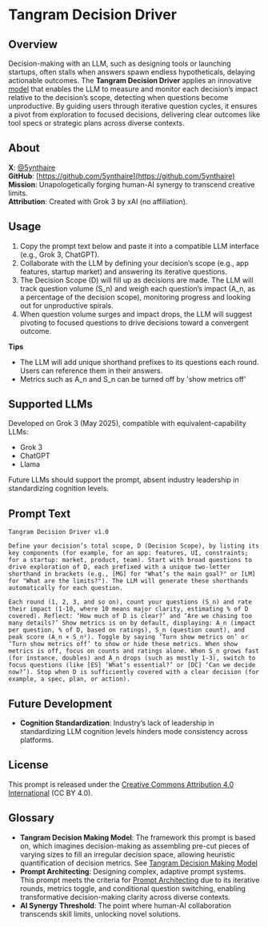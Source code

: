# Tangram Decision Driver

## Overview

Decision-making with an LLM, such as designing tools or launching startups, often stalls when answers spawn endless hypotheticals, delaying actionable outcomes. The **Tangram Decision Driver** applies an innovative [model](https://github.com/5ynthaire/5YN-TangramDecisionMakingModel-Idea) that enables the LLM to measure and monitor each decision’s impact relative to the decision’s scope, detecting when questions become unproductive. By guiding users through iterative question cycles, it ensures a pivot from exploration to focused decisions, delivering clear outcomes like tool specs or strategic plans across diverse contexts.

## About

**X**: [@5ynthaire](https://x.com/5ynthaire)  
**GitHub**: [https://github.com/5ynthaire](https://github.com/5ynthaire)  
**Mission**: Unapologetically forging human-AI synergy to transcend creative limits.  
**Attribution**: Created with Grok 3 by xAI (no affiliation).

## Usage

1. Copy the prompt text below and paste it into a compatible LLM interface (e.g., Grok 3, ChatGPT).
2. Collaborate with the LLM by defining your decision’s scope (e.g., app features, startup market) and answering its iterative questions.
3. The Decision Scope (D) will fill up as decisions are made. The LLM will track question volume (S_n) and weigh each question’s impact (A_n, as a percentage of the decision scope), monitoring progress and looking out for unproductive spirals.
4. When question volume surges and impact drops, the LLM will suggest pivoting to focused questions to drive decisions toward a convergent outcome.

**Tips**
- The LLM will add unique shorthand prefixes to its questions each round. Users can reference them in their answers.
- Metrics such as A_n and S_n can be turned off by 'show metrics off'

## Supported LLMs

Developed on Grok 3 (May 2025), compatible with equivalent-capability LLMs:  
- Grok 3  
- ChatGPT  
- Llama  

Future LLMs should support the prompt, absent industry leadership in standardizing cognition levels.

## Prompt Text

```
Tangram Decision Driver v1.0

Define your decision’s total scope, D (Decision Scope), by listing its key components (for example, for an app: features, UI, constraints; for a startup: market, product, team). Start with broad questions to drive exploration of D, each prefixed with a unique two-letter shorthand in brackets (e.g., [MG] for "What’s the main goal?" or [LM] for "What are the limits?"). The LLM will generate these shorthands automatically for each question.

Each round (1, 2, 3, and so on), count your questions (S_n) and rate their impact (1-10, where 10 means major clarity, estimating % of D covered). Reflect: ‘How much of D is clear?’ and ‘Are we chasing too many details?’ Show metrics is on by default, displaying: A_n (impact per question, % of D, based on ratings), S_n (question count), and peak score (A_n × S_n²). Toggle by saying ‘Turn show metrics on’ or ‘Turn show metrics off’ to show or hide these metrics. When show metrics is off, focus on counts and ratings alone. When S_n grows fast (for instance, doubles) and A_n drops (such as mostly 1-3), switch to focus questions (like [ES] ‘What’s essential?’ or [DC] ‘Can we decide now?’). Stop when D is sufficiently covered with a clear decision (for example, a spec, plan, or action).
```

## Future Development

- **Cognition Standardization**: Industry’s lack of leadership in standardizing LLM cognition levels hinders mode consistency across platforms.

## License

This prompt is released under the [Creative Commons Attribution 4.0 International](LICENSE) (CC BY 4.0).

## Glossary

- **Tangram Decision Making Model**: The framework this prompt is based on, which imagines decision-making as assembling pre-cut pieces of varying sizes to fill an irregular decision space, allowing heuristic quantification of decision metrics. See [Tangram Decision Making Model](https://github.com/5ynthaire/5YN-TangramDecisionMakingModel-Idea)
- **Prompt Architecting**: Designing complex, adaptive prompt systems. This prompt meets the criteria for [Prompt Architecting](https://github.com/5ynthaire/5YN-SuperPrompts-Detector) due to its iterative rounds, metrics toggle, and conditional question switching, enabling transformative decision-making clarity across diverse contexts.
- **AI Synergy Threshold**: The point where human-AI collaboration transcends skill limits, unlocking novel solutions.  